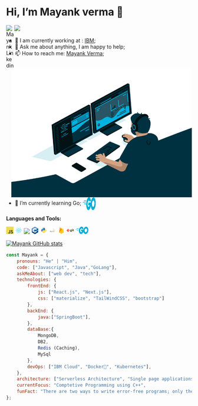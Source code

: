 #  Hi, I’m Mayank verma 👋
  
<a href="https://www.linkedin.com/in/mayank-verma1735">
  <img align="left" alt="Mayank Linkedin" width="22px" src="https://raw.githubusercontent.com/peterthehan/peterthehan/master/assets/linkedin.svg" />
</a>

![](https://komarev.com/ghpvc/?username=miku1735&label=PROFILE+VIEWS)


<img align="right" alt="GIF" src="https://github.com/miku1735/miku1735/blob/main/code.gif?raw=true" width="490" height="350" />

- 🏢 I am currently working at : [IBM](https://github.com/ibm); 
- 💬 Ask me about anything, I am happy to help;
- 📫 How to reach me: [Mayank Verma](https://www.linkedin.com/in/mayank-verma1735);
- 🌱  I’m currently learning Go; <a href="https://golang.org/doc/">
                                    <img src="https://github.com/miku1735/miku1735/blob/main/go.svg" align="center" width="35" height="35" alt="Golang" />
                                  </a>

**Languages and Tools:**  

<code><img height="20" src="https://raw.githubusercontent.com/github/explore/80688e429a7d4ef2fca1e82350fe8e3517d3494d/topics/javascript/javascript.png"></code>
<code><img height="20" src="https://raw.githubusercontent.com/github/explore/80688e429a7d4ef2fca1e82350fe8e3517d3494d/topics/react/react.png"></code>
<code><img height="20" src="https://iconape.com/wp-content/files/gm/82643/svg/next-js.svg"></code>
<code><img height="20" src="https://raw.githubusercontent.com/github/explore/80688e429a7d4ef2fca1e82350fe8e3517d3494d/topics/cpp/cpp.png"></code>
<code><img height="20" src="https://raw.githubusercontent.com/github/explore/80688e429a7d4ef2fca1e82350fe8e3517d3494d/topics/python/python.png"></code>
<code><img height="20" src="https://raw.githubusercontent.com/github/explore/80688e429a7d4ef2fca1e82350fe8e3517d3494d/topics/mysql/mysql.png"></code>
<code><img height="20" src="https://raw.githubusercontent.com/github/explore/80688e429a7d4ef2fca1e82350fe8e3517d3494d/topics/firebase/firebase.png"></code>
<code><img height="20" src="https://raw.githubusercontent.com/github/explore/80688e429a7d4ef2fca1e82350fe8e3517d3494d/topics/git/git.png"></code>
<code><img height="20" src="https://github.com/miku1735/miku1735/blob/main/go.svg" width="35" height="35"></code>




[![Mayank GitHub stats](https://github-readme-stats.vercel.app/api?username=miku1735&show_icons=true&theme=monokai)](https://github.com/anuraghazra/github-readme-stats)


```javascript
const Mayank = {
    pronouns: "He" | "Him",
    code: ["Javascript", "Java","GoLang"],
    askMeAbout: ["web dev", "tech"],
    technologies: {
        frontEnd: {
            js: ["React.js", "Next.js"],
            css: ["materialize", "TailWindCSS", "bootstrap"]
        },
        backEnd: {
            java:["SpringBoot"],
        },
        dataBase:{
            MongoDB,
            DB2,
            Redis (Caching),
            MySql
        },
        devOps: ["IBM Cloud", "Docker🐳", "Kubernetes"],
    },
    architecture: ["Serverless Architecture", "Single page applications"],
    currentFocus: "Comptetive Programming using C++",
    funFact: "There are two ways to write error-free programs; only the third one works"
};
```
